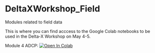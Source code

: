 # DeltaXWorkshop_Field
Modules related to field data


This is where you can find acccess to the Google Colab notebooks to be used in the Delta-X Workshop on May 4-5.



Module 4 ADCP:
[![Open In Colab](https://colab.research.google.com/assets/colab-badge.svg)](https://colab.research.google.com/github/achri19/DeltaXWorkshop_Field/blob/main/notebooks/ADCP.ipynb)
